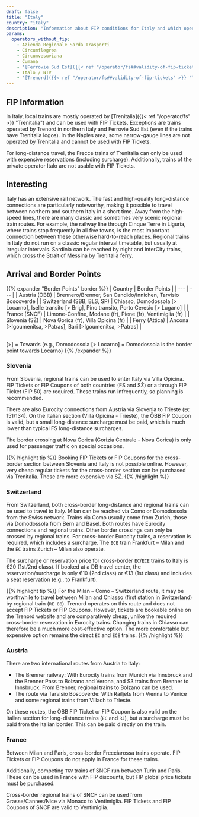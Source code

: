 ```yaml
---
draft: false
title: "Italy"
country: "italy"
description: "Information about FIP conditions for Italy and which operators offer discounts."
params:
  operators_without_fip:
    - Azienda Regionale Sarda Trasporti
    - Circumflegrea
    - Circumvesuviana
    - Cumana
    - '[Ferrovie Sud Est]({{< ref "/operator/fs##validity-of-fip-tickets" >}} "Ferrovie Sud Est")'
    - Italo / NTV
    - '[Trenord]({{< ref "/operator/fs##validity-of-fip-tickets" >}} "Trenord")'
---
```


## FIP Information

In Italy, local trains are mostly operated by [Trenitalia]({{< ref "/operator/fs" >}} "Trenitalia") and can be used with FIP Tickets. Exceptions are trains operated by Trenord in northern Italy and Ferrovie Sud Est (even if the trains have Trenitalia logos). In the Naples area, some narrow-gauge lines are not operated by Trenitalia and cannot be used with FIP Tickets.

For long-distance travel, the Frecce trains of Trenitalia can only be used with expensive reservations (including surcharge). Additionally, trains of the private operator Italo are not usable with FIP Tickets.

## Interesting

Italy has an extensive rail network. The fast and high-quality long-distance connections are particularly noteworthy, making it possible to travel between northern and southern Italy in a short time. Away from the high-speed lines, there are many classic and sometimes very scenic regional train routes. For example, the railway line through Cinque Terre in Liguria, where trains stop frequently in all five towns, is the most important connection between these otherwise hard-to-reach places. Regional trains in Italy do not run on a classic regular interval timetable, but usually at irregular intervals. Sardinia can be reached by night and InterCity trains, which cross the Strait of Messina by Trenitalia ferry.

## Arrival and Border Points

{{% expander "Border Points" border %}}
| Country | Border Points |
| --- | --- |
| Austria (ÖBB) | Brennero/Brenner, San Candido/Innichen, Tarvisio Boscoverde |
| Switzerland (SBB, BLS, SP) | Chiasso, Domodossola [> Locarno], Iselle transito [> Brig], Pino transito, Porto Ceresio [> Lugano] |
| France (SNCF) | Limone-Confine, Modane (fr), Piene (fr), Ventimiglia (fr) |
| Slovenia (SŽ) | Nova Gorica (fr), Villa Opicina (fr) |
| Ferry (Attica) | Ancona [>Igoumenitsa, >Patras], Bari [>Igoumenitsa, >Patras] |

\
[>] = Towards (e.g., Domodossola [> Locarno] = Domodossola is the border point towards Locarno)
{{% /expander %}}

### Slovenia

From Slovenia, regional trains can be used to enter Italy via Villa Opicina. FIP Tickets or FIP Coupons of both countries (FS and SŽ) or a through FIP Ticket (FIP 50) are required. These trains run infrequently, so planning is recommended.

There are also Eurocity connections from Austria via Slovenia to Trieste (`EC` 151/134). On the Italian section (Villa Opicina - Trieste), the ÖBB FIP Coupon is valid, but a small long-distance surcharge must be paid, which is much lower than typical FS long-distance surcharges.

The border crossing at Nova Gorica (Gorizia Centrale - Nova Gorica) is only used for passenger traffic on special occasions.

{{% highlight tip %}}
Booking FIP Tickets or FIP Coupons for the cross-border section between Slovenia and Italy is not possible online. However, very cheap regular tickets for the cross-border section can be purchased via Trenitalia. These are more expensive via SŽ.
{{% /highlight %}}

### Switzerland

From Switzerland, both cross-border long-distance and regional trains can be used to travel to Italy. Milan can be reached via Como or Domodossola from the Swiss network. Trains via Como usually come from Zurich, those via Domodossola from Bern and Basel. Both routes have Eurocity connections and regional trains. Other border crossings can only be crossed by regional trains. For cross-border Eurocity trains, a reservation is required, which includes a surcharge. The `ECE` train Frankfurt – Milan and the `EC` trains Zurich – Milan also operate.

The surcharge or reservation price for cross-border `EC`/`ECE` trains to Italy is €20 (1st/2nd class). If booked at a DB travel center, the reservation/surcharge is only €10 (2nd class) or €13 (1st class) and includes a seat reservation (e.g., to Frankfurt).

{{% highlight tip %}}
For the Milan – Como – Switzerland route, it may be worthwhile to travel between Milan and Chiasso (first station in Switzerland) by regional train (`RE 80`). Trenord operates on this route and does not accept FIP Tickets or FIP Coupons. However, tickets are bookable online on the Trenord website and are comparatively cheap, unlike the required cross-border reservation in Eurocity trains. Changing trains in Chiasso can therefore be a much more cost-effective option. The more comfortable but expensive option remains the direct `EC` and `ECE` trains.
{{% /highlight %}}

### Austria

There are two international routes from Austria to Italy:

- The Brenner railway: With Eurocity trains from Munich via Innsbruck and the Brenner Pass to Bolzano and Verona, and S3 trains from Brenner to Innsbruck. From Brenner, regional trains to Bolzano can be used.
- The route via Tarvisio Boscoverde: With Railjets from Vienna to Venice and some regional trains from Villach to Trieste.

On these routes, the ÖBB FIP Ticket or FIP Coupon is also valid on the Italian section for long-distance trains (`EC` and `RJ`), but a surcharge must be paid from the Italian border. This can be paid directly on the train.

### France

Between Milan and Paris, cross-border Frecciarossa trains operate. FIP Tickets or FIP Coupons do not apply in France for these trains.

Additionally, competing `TGV` trains of SNCF run between Turin and Paris. These can be used in France with FIP discounts, but FIP global price tickets must be purchased.

Cross-border regional trains of SNCF can be used from Grasse/Cannes/Nice via Monaco to Ventimiglia. FIP Tickets and FIP Coupons of SNCF are valid to Ventimiglia.
